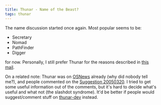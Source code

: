 ```yaml
---
title: Thunar - Name of the Beast?
tags: thunar
---
```


The name discussion started once again. Most popular seems to be:

<ul>   <li>    Secretary   </li>   <li>    Nomad   </li>   <li>PathFinder</li>   <li>Digger
</li> </ul>for now. Personally, I still prefer Thunar for the reasons described in <a href="http://foo-projects.org/pipermail/thunar-dev/2005-March/000450.html">this mail</a>.

On a related note: Thunar was on <a href="http://osnews.com/story.php?news_id=10046">OSNews</a> already (why did nobody tell me?), and people commented on the <a href="/2005/03/20/thunar-suggestion-20050320">Suggestion 20050320</a>. I tried to get some useful information out of the comments, but it's hard to decide what's useful and what not (the slashdot syndrome). It'd be better if people would suggest/comment stuff on <a href="http://foo-projects.org/mailman/listinfo/thunar-dev">thunar-dev</a> instead.
